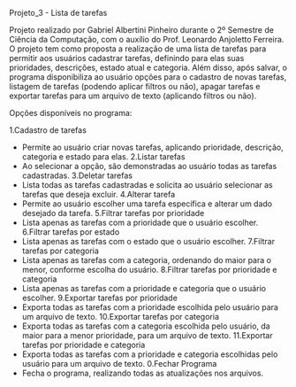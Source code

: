 Projeto_3 - Lista de tarefas

Projeto realizado por Gabriel Albertini Pinheiro durante o 2º Semestre de Ciência da Computação, com o auxílio do Prof. Leonardo Anjoletto Ferreira. O projeto tem como proposta a realização de uma lista de tarefas para permitir aos usuários cadastrar tarefas, definindo para elas suas prioridades, descrições, estado atual e categoria. Além disso, após salvar, o programa disponibiliza ao usuário opções para o cadastro de novas tarefas, listagem de tarefas (podendo aplicar filtros ou não), apagar tarefas e exportar tarefas para um arquivo de texto (aplicando filtros ou não).

Opções disponíveis no programa:

1.Cadastro de tarefas
  - Permite ao usuário criar novas tarefas, aplicando prioridade, descrição, categoria e estado para elas.
2.Listar tarefas
  - Ao selecionar a opção, são demonstradas ao usuário todas as tarefas cadastradas.
3.Deletar tarefas
  - Lista todas as tarefas cadastradas e solicita ao usuário selecionar as tarefas que deseja excluir.
4.Alterar tarefa
  - Permite ao usuário escolher uma tarefa específica e alterar um dado desejado da tarefa.
5.Filtrar tarefas por prioridade
  - Lista apenas as tarefas com a prioridade que o usuário escolher.
6.Filtrar tarefas por estado
  - Lista apenas as tarefas com o estado que o usuário escolher.
7.Filtrar tarefas por categoria
  - Lista apenas as tarefas com a categoria, ordenando do maior para o menor, conforme escolha do usuário.
8.Filtrar tarefas por prioridade e categoria
  - Lista apenas as tarefas com a prioridade e categoria que o usuário escolher.
9.Exportar tarefas por prioridade
  - Exporta todas as tarefas com a prioridade escolhida pelo usuário para um arquivo de texto.
10.Exportar tarefas por categoria
  - Exporta todas as tarefas com a categoria escolhida pelo usuário, da maior para a menor prioridade, para um arquivo de texto.
11.Exportar tarefas por prioridade e categoria
  - Exporta todas as tarefas com a prioridade e categoria escolhidas pelo usuário para um arquivo de texto.
0.Fechar Programa
  - Fecha o programa, realizando todas as atualizações nos arquivos.
